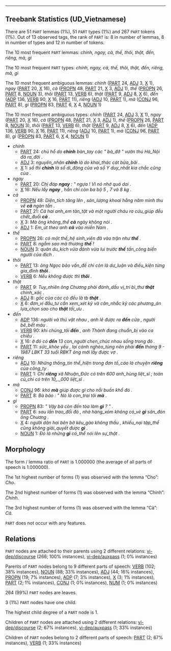 

--------------------------------------------------------------------------------

## Treebank Statistics (UD_Vietnamese)

There are 51 `PART` lemmas (1%), 51 `PART` types (1%) and 267 `PART` tokens (1%).
Out of 13 observed tags, the rank of `PART` is: 8 in number of lemmas, 8 in number of types and 12 in number of tokens.

The 10 most frequent `PART` lemmas: <em>chính, ngay, cả, thế, thôi, thật, đến, riêng, mà, gì</em>

The 10 most frequent `PART` types:  <em>chính, ngay, cả, thế, thôi, thật, đến, riêng, mà, gì</em>

The 10 most frequent ambiguous lemmas: <em>chính</em> ([PART]() 24, [ADJ]() 3, [X]() 1), <em>ngay</em> ([PART]() 20, [X]() 16), <em>cả</em> ([PROPN]() 48, [PART]() 21, [X]() 3, [ADJ]() 1), <em>thế</em> ([PROPN]() 26, [PART]() 8, [NOUN]() 3), <em>thôi</em> ([PART]() 13, [VERB]() 6), <em>thật</em> ([PART]() 9, [ADJ]() 8, [X]() 6), <em>đến</em> ([ADP]() 136, [VERB]() 90, [X]() 16, [PART]() 11), <em>riêng</em> ([ADJ]() 10, [PART]() 1), <em>mà</em> ([CONJ]() 96, [PART]() 8), <em>gì</em> ([PROPN]() 83, [PART]() 6, [X]() 4, [NOUN]() 1)

The 10 most frequent ambiguous types:  <em>chính</em> ([PART]() 24, [ADJ]() 3, [X]() 1), <em>ngay</em> ([PART]() 20, [X]() 16), <em>cả</em> ([PROPN]() 48, [PART]() 21, [X]() 3, [ADJ]() 1), <em>thế</em> ([PROPN]() 26, [PART]() 8, [NOUN]() 3), <em>thôi</em> ([PART]() 13, [VERB]() 6), <em>thật</em> ([PART]() 9, [ADJ]() 8, [X]() 6), <em>đến</em> ([ADP]() 136, [VERB]() 90, [X]() 16, [PART]() 11), <em>riêng</em> ([ADJ]() 10, [PART]() 1), <em>mà</em> ([CONJ]() 96, [PART]() 8), <em>gì</em> ([PROPN]() 83, [PART]() 6, [X]() 4, [NOUN]() 1)


* <em>chính</em>
  * [PART]() 24: <em>chú hổ do <b>chính</b> bàn_tay các " bà_đỡ " vườn thú Hà_Nội đã ra_đời .</em>
  * [ADJ]() 3: <em>nguyên_nhân <b>chính</b> là do khai_thác cát bừa_bãi .</em>
  * [X]() 1: <em>số thì <b>chính</b> là số di_động của và số Y duy_nhất kia chắc cũng của .</em>
* <em>ngay</em>
  * [PART]() 20: <em>Chị đáp <b>ngay</b> : " ngựa ! Vì nó nhớ quá dai .</em>
  * [X]() 16: <em>Nếu lấy <b>ngay</b> , hắn chỉ còn ba bộ 5 , 7 và 8 kg .</em>
* <em>cả</em>
  * [PROPN]() 48: <em>Diện_tích tăng lên , sản_lượng khoai hằng năm mình thu về <b>cả</b> ngàn tấn .</em>
  * [PART]() 21: <em>Cả hai anh_em tàn_tật và một người cháu ra cứu_giúp đều chết_đuối <b>cả</b> .</em>
  * [X]() 3: <em>Mà ông không_thể <b>cả</b> ngày không nói .</em>
  * [ADJ]() 1: <em>Em_út theo anh <b>cả</b> vào miền Nam .</em>
* <em>thế</em>
  * [PROPN]() 26: <em>có một thế_hệ sinh_viên đã vào trận như <b>thế</b> .</em>
  * [PART]() 8: <em>ngẫm sao mà thương <b>thế</b> !</em>
  * [NOUN]() 3: <em>quân du_kích vừa đánh vừa lui trước <b>thế</b> tấn_công biển người của địch .</em>
* <em>thôi</em>
  * [PART]() 13: <em>ông Ngọc bảo vấn_đề chỉ còn là dư_luận và điều_kiện từng gia_đình <b>thôi</b> .</em>
  * [VERB]() 6: <em>Nếu không được thì <b>thôi</b> .</em>
* <em>thật</em>
  * [PART]() 9: <em>Tuy_nhiên ông Chương phải đánh_dấu vị_trí bì_thư <b>thật</b> chính_xác .</em>
  * [ADJ]() 8: <em>gốc của các cò đều là tb <b>thật</b> .</em>
  * [X]() 6: <em>đơn_vị đầu_tư cần xem_xét kỹ và cân_nhắc kỹ các phương_án lựa_chọn sao cho <b>thật</b> tối_ưu .</em>
* <em>đến</em>
  * [ADP]() 136: <em>người và thú vật nhau , anh lê được ra <b>đến</b> cửa , người bê_bết máu .</em>
  * [VERB]() 90: <em>khi chúng_tôi <b>đến</b> , anh Thành đang chuẩn_bị vào ca chiều .</em>
  * [X]() 16: <em>ở đó có <b>đến</b> 13 con_người chen_chúc nhau sống trong đó .</em>
  * [PART]() 11: <em>sức_khỏe yếu , lại cảnh nghèo_túng nên phải <b>đến</b> tháng 9 - 1987 LBKT 33 tuổi RBKT ông mới lấy được vợ .</em>
* <em>riêng</em>
  * [ADJ]() 10: <em>Những thông_tin thể_hiện trong đơn tố_cáo là chuyện <b>riêng</b> của công_ty .</em>
  * [PART]() 1: <em>Chỉ <b>riêng</b> xã Nhuận_Đức có trên 600 anh_hùng liệt_sĩ ; toàn củ_chi có trên 10_._000 liệt_sĩ .</em>
* <em>mà</em>
  * [CONJ]() 96: <em>khó <b>mà</b> giúp được gì cho nỗi buồn khổ đó .</em>
  * [PART]() 8: <em>Bà bảo : " Nó là con_trai tôi <b>mà</b> .</em>
* <em>gì</em>
  * [PROPN]() 83: <em>" Vậy bà còn đến tòa làm <b>gì</b> ? " .</em>
  * [PART]() 6: <em>sau lần trao_đổi đó , nhà hàng_xóm không có_vẻ <b>gì</b> săn_đón ông Chương .</em>
  * [X]() 4: <em>người dân hai bên bờ kêu_gào không thấu , khiếu_nại tập_thể cũng không giải_quyết được <b>gì</b> .</em>
  * [NOUN]() 1: <em>Đó là những <b>gì</b> có_thể nói lên sự_thật .</em>

## Morphology

The form / lemma ratio of `PART` is 1.000000 (the average of all parts of speech is 1.000000).

The 1st highest number of forms (1) was observed with the lemma “Cho”: <em>Cho</em>.

The 2nd highest number of forms (1) was observed with the lemma “Chính”: <em>Chính</em>.

The 3rd highest number of forms (1) was observed with the lemma “Cả”: <em>Cả</em>.

`PART` does not occur with any features.


## Relations

`PART` nodes are attached to their parents using 2 different relations: [vi-dep/discourse]() (266; 100% instances), [vi-dep/auxpass]() (1; 0% instances)

Parents of `PART` nodes belong to 9 different parts of speech: [VERB]() (102; 38% instances), [NOUN]() (88; 33% instances), [ADJ]() (44; 16% instances), [PROPN]() (19; 7% instances), [ADP]() (7; 3% instances), [X]() (3; 1% instances), [PART]() (2; 1% instances), [CONJ]() (1; 0% instances), [NUM]() (1; 0% instances)

264 (99%) `PART` nodes are leaves.

3 (1%) `PART` nodes have one child.

The highest child degree of a `PART` node is 1.

Children of `PART` nodes are attached using 2 different relations: [vi-dep/discourse]() (2; 67% instances), [vi-dep/auxpass]() (1; 33% instances)

Children of `PART` nodes belong to 2 different parts of speech: [PART]() (2; 67% instances), [VERB]() (1; 33% instances)

